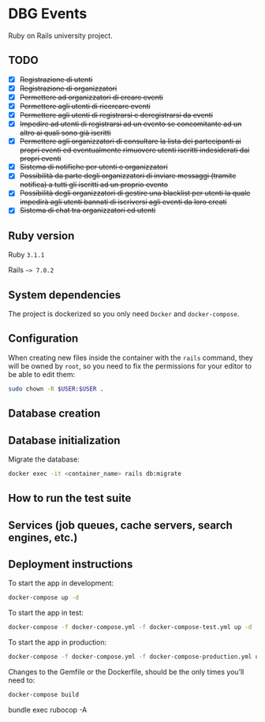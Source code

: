 # DBG Events

Ruby on Rails university project.

## TODO

- [x] ~~Registrazione di utenti~~
- [x] ~~Registrazione di organizzatori~~
- [x] ~~Permettere ad organizzatori di creare eventi~~
- [x] ~~Permettere agli utenti di ricercare eventi~~
- [x] ~~Permettere agli utenti di registrarsi e deregistrarsi da eventi~~
- [x] ~~Impedire ad utenti di registrarsi ad un evento se concomitante ad un altro ai quali sono già iscritti~~
- [x] ~~Permettere agli organizzatori di consultare la lista dei partecipanti ai propri eventi ed eventualmente rimuovere utenti iscritti indesiderati dai propri eventi~~
- [x] ~~Sistema di notifiche per utenti e organizzatori~~
- [x] ~~Possibilità da parte degli organizzatori di inviare messaggi (tramite notifica) a tutti gli iscritti ad un proprio evento~~
- [x] ~~Possibilità degli organizzatori di gestire una blacklist per utenti la quale impedirà agli utenti bannati di iscriversi agli eventi da loro creati~~
- [x] ~~Sistema di chat tra organizzatori ed utenti~~

## Ruby version

Ruby `3.1.1`

Rails `~> 7.0.2`

## System dependencies

The project is dockerized so you only need `Docker` and `docker-compose`.

## Configuration

When creating new files inside the container with the `rails` command, they will be owned by `root`, so you need to fix the permissions for your editor to be able to edit them:

```bash
sudo chown -R $USER:$USER .
```

## Database creation

## Database initialization

Migrate the database:

```bash
docker exec -it <container_name> rails db:migrate
```

## How to run the test suite

## Services (job queues, cache servers, search engines, etc.)

## Deployment instructions

To start the app in development:

```bash
docker-compose up -d
```

To start the app in test:

```bash
docker-compose -f docker-compose.yml -f docker-compose-test.yml up -d
```

To start the app in production:

```bash
docker-compose -f docker-compose.yml -f docker-compose-production.yml up -d
```

Changes to the Gemfile or the Dockerfile, should be the only times you’ll need to:

```bash
docker-compose build
```

bundle exec rubocop -A
